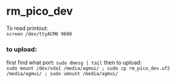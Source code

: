 # rm_pico_dev

To read printout:  
`screen /dev/ttyACM0 9600`

### to upload:  
first find what port: `sudo dmesg | tail`
then to upload:  
`sudo mount /dev/sda1 /media/agmui/ ; sudo cp rm_pico_dev.uf2 /media/agmui/ ; sudo umount /media/agmui/`